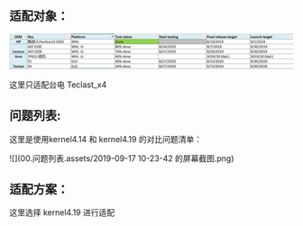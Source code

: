 ## 适配对象：

![](00.问题列表.assets/image001.jpg)

这里只适配台电 Teclast_x4

## 问题列表:

这里是使用kernel4.14 和 kernel4.19 的对比问题清单：

![](00.问题列表.assets/2019-09-17 10-23-42 的屏幕截图.png)

## 适配方案：

这里选择 kernel4.19 进行适配

